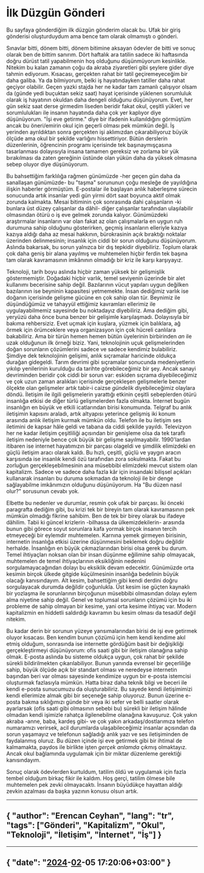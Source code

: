 # İlk Düzgün Gönderi

Bu sayfaya gönderdiğim ilk düzgün gönderim olacak bu. Ufak bir giriş gönderisi oluşturduydum ama bence tam olarak olmamıştı o gönderi.

Sınavlar bitti, dönem bitti, dönem bitimine aksayan ödevler de bitti ve sonuç olarak ben de bittim sanırım. Dört haftalık ara tatilin sadece iki haftasında doğru dürüst tatil yapabilmenin hoş olduğunu düşünmüyorum kesinlikle. Nitekim bu kalan zamanın çoğu da akraba ziyaretleri gibi şeylere gider diye tahmin ediyorum. Kısacası, gerçekten rahat bir tatil geçiremeyeceğim bir daha galiba. Ya da bilmiyorum, belki iş hayatındayken tatiller daha rahat geçiyor olabilir. Geçen yazki stajda her ne kadar tam zamanlı çalışıyor olsam da (günde yedi buçuktan sekiz saat) hayat içerisinde yüklenen sorumluluk olarak iş hayatının okuldan daha dengeli olduğunu düşünüyorum. Evet, her gün sekiz saat derse girmedim liseden beridir fakat okul, çeşitli yükleri ve sorumlulukları ile insanın hayatında daha çok yer kaplıyor diye düşünüyorum. "İşi eve getirme." diye bir ifadenin kullanıldığını görmüştüm ancak bu öneri/emirin okul için geçerli olması pek mümkün değil. İş yerinden ayrıldıktan sonra gerçekten işi aklımızdan çıkarabiliyoruz büyük ölçüde ama okul bir şekilde varlığını hissettiriyor. Bütün derslerin düzenlerinin, öğrencinin programı içerisinde tek başınaymışçasına tasarlanması dolayısıyla insana tamamen gereksiz ve zorlama bir yük bırakılması da zaten gereğinin üstünde olan yükün daha da yüksek olmasına sebep oluyor diye düşünüyorum.

Bu bahsettiğim farklılığa rağmen günümüzde -her geçen gün daha da sanallaşan günümüzde- bu "taşma" sorununun çoğu mesleğe de yayıldığına ilişkin haberler görmüştüm. E-postalar ile başlayan anlık haberleşme sürecin sonucunda artık insanlar yedi gün yirmi dört saat boyunca aktif olmak zorunda kalmakta. Mesai bitiminin çok sonrasında dahi çalışanların -ki bunlara üst düzey çalışanlar da dâhil- diğer çalışanlar tarafından ulaşılabilir olmasından ötürü o iş eve gelmek zorunda kalıyor. Günümüzdeki araştırmalar insanların var olan fakat az olan çalışmalarla en uygun ruh durumuna sahip olduğunu gösterirken, geçmiş insanların elleriyle kazıya kazıya aldığı daha az mesai hakkının, bürokrasinin açık bıraktığı noktalar üzerinden delinmesinin; insanlık için ciddi bir sorun olduğunu düşünüyorum. Aslında bakarsak, bu sorun yalnızca bir dış tepkidir diyebiliriz. Toplum olarak çok daha geniş bir alana yayılmış ve muhtemelen hiçbir ferdin tek başına tam olarak kavramasının imkânının olmadığı bir kriz ile karşı karşıyayız.

Teknoloji, tarih boyu aslında hiçbir zaman yüksek bir gelişmişlik göstermemiştir. Doğadaki hiçbir varlık, temel seviyenin üzerinde bir alet kullanımı becerisine sahip değil. Bazılarının vücut yapıları uygun değilken bazılarının ise beyninin kapasitesi yetmemekte. İnsan dediğimiz varlık ise doğanın içerisinde gelişme gücüne en çok sahip olan tür. Beynimiz ile düşündüğümüz ve tahayyül ettiğimiz kavramları ellerimiz ile uygulayabilmemiz sayesinde bu noktadayız diyebiliriz. Ama dediğim gibi, yeryüzü daha önce buna benzer bir gelişimle karşılaşmadı. Dolayısıyla bir bakıma rehbersiziz. Evet uçmak için kuşlara, yüzmek için balıklara, ağ örmek için örümceklere veya organizasyon için çok hücreli canlılara bakabiliriz. Ama bir türün hemen hemen bütün üyelerinin birbirinden _an_ ile uzak olduğunun ilk örneği biziz. Yani, teknolojinin uçuk gelişmelerinden doğan sorunların çözümlerini sadece ve sadece kendimiz bulabiliriz. Şimdiye dek teknolojinin gelişimi, anlık sıçramalar haricinde oldukça durağan gidegeldi. Tarım devrimi gibi sıçramalar sonucunda medeniyetlerin yıkılıp yenilerinin kurulduğu da tarihte görebileceğimiz bir şey. Ancak sanayi devriminden beridir çok ciddi bir sorun var: eskiden sıçrama diyebileceğimiz ve çok uzun zaman aralıkları içerisinde gerçekleşen gelişmelerle benzer ölçekte olan gelişmeler artık tabir-i caizse _gündelik_ diyebileceğimiz olaylara döndü. İletişim ile ilgili gelişmelerin yarattığı etkinin çeşitli sebeplerden ötürü insanlığa etkisi de diğer türlü gelişmelerden fazla olmakta. İnternet bugün insanlığın en büyük ve etkili icatlarından birisi konumunda. Telgraf bu anlık iletişimin kapısını araladı, artık altyapısı yeterince gelişmiş iki konum arasında anlık iletişim kurmak mümkün oldu. Telefon ile bu iletişim ses iletimini de kapsar hâle geldi ve tabana da ciddi şekilde yayıldı. Televizyon her ne kadar iletişim çeşitliliği açısından bir genişleme olsa da tek taraflı iletişim nedeniyle bence çok büyük bir gelişme sayılmayabilir. 1990'lardan itibaren ise internet hayatımızın bir parçası olageldi ve şimdilik elimizdeki en güçlü iletişim aracı olarak kaldı. Bu hızlı, çeşitli, güçlü ve yaygın aracın karşısında ise insanlık kendi özü tarafından zora sokulmakta. Fakat bu zorluğun gerçekleşebilmesinin ana müsebbibi elimizdeki mevcut sistem olan kapitalizm. Sadece ve sadece daha fazla kâr için insandaki bilişsel açıkları kullanarak insanları bu duruma sokmadan da teknoloji ile bir denge sağlayabilme imkânımızın olduğunu düşünüyorum. Ha "Bu düzen nasıl olur?" sorusunun cevabı yok.

Elbette bu nedenler ve durumlar, resmin çok ufak bir parçası. İki önceki paragrafta dediğim gibi, bu krizi tek bir bireyin tam olarak kavramasının pek mümkün olmadığı fikrine sahibim. Ben de tek bir birey olarak bu ifadeye dâhilim. Tabii ki güncel krizlerin -bilhassa da ülkemizdekilerin- arasında bunun gibi görece soyut sorunlara kafa yormak birçok insanın tercih etmeyeceği bir eylemdir muhtemelen. Karnına yemek girmeyen birisinin, internetin insanlığa etkisi üzerine düşünmesini beklemek doğru değildir herhalde. İnsanlığın en büyük çıkmazlarından birisi olsa gerek bu durum. Temel ihtiyaçları noksan olan bir insan düşünme eğilimine sahip olmayacak, muhtemelen de temel ihtiyaçlarının eksikliğinin nedenini sorgulamayacağından dolayı bu eksiklik devam edecektir. Günümüzde orta kesimin birçok ülkede gitgide küçülmesinin insanlığa bedelinin büyük olacağı kanısındayım. Alt kesim, bahsettiğim gibi kendi derdini doğru sorgulayacak durumda değildir çoğunlukla. Üst kesim ise güçten kaynaklı bir yozlaşma ile sorunlarının birçoğunun müsebbibi olmasından dolayı eylem alma niyetine sahip değil. Genel ve toplumsal sorunların çözümü için bu iki probleme de sahip olmayan bir kesime, yani orta kesime ihtiyaç var. Modern kapitalizmin en hiddetli saldırdığı kavramın bu kesim olması da tesadüf değil nitekim.

Bu kadar derin bir sorunun yüzeye yansımalarından birisi de işi eve getirmek oluyor kısacası. Ben kendim bunun çözümü için hem kendi kendime akıl etmiş olduğum, sonrasında ise internette gördüğüm basit bir değişikliği gerçekleştirmeyi düşünüyorum: ofis saati gibi bir iletişim olanağına sahip olmak. E-posta aslında bu sisteme oldukça uygun, çok rahat bir şekilde sürekli bildirilmekten çıkarılabiliyor. Bunun yanında evrensel bir geçerliliğe sahip, büyük ölçüde açık bir standart olması ve neredeyse internetin başından beri var olması sayesinde kendimize uygun bir e-posta istemcisi oluşturmak fazlasıyla mümkün. Hatta biraz daha teknik bilgi ve beceri ile kendi e-posta sunucumuzu da oluşturabiliriz. Bu sayede kendi iletişimimizi kendi ellerimize almak gibi bir seçeneğe sahip oluyoruz. Bunun üzerine e-posta bakma sıklığımızı günde bir veya iki sefer ve belli saatler olarak ayarlarsak (ofis saati gibi olmasının sebebi bu) sürekli bir iletişim hâlinde olmadan kendi işimizle rahatça ilgilenebilme olanağına kavuşuruz. Çok yakın akraba -anne, baba, kardeş gibi- ve çok yakın arkadaş/dostlarımıza telefon numaramızı verirsek, acil durumlarda ulaşabileceğimiz insanlar açısından da sorun yaşamayız ve telefonun sağladığı anlık yazı ve ses iletişiminden de faydalanmış oluruz. Bu düzen içinde işi eve getirmek gibi bir ihtimal de kalmamakta, paydos ile birlikte işten _gerçek anlamda_ çıkmış olmaktayız. Ancak okul bağlamında uygulamak için bir miktar düzenleme gerektiği kanısındayım.

Sonuç olarak ödevlerden kurtuldum, tatilim öldü ve uygulamak için fazla tembel olduğum birkaç fikir ile kaldım. Hoş gerçi, tatilim ölmese bile muhtemelen pek zevki olmayacaktı. İnsanın büyüdükçe hayattan aldığı zevkin azalması da başka yazının konusu olsun artık.

---
{
   "author": "Erencan Ceyhan",
   "lang": "tr",
   "tags": ["Gönderi", "Kapitalizm", "Okul", "Teknoloji", "İletişim", "İnternet", "İş"]
}
---

---
{
   "date": "[2024](/gönderiler/2024)-[02](/gönderiler/2024/02)-05 17:20:06+03:00"
}
---

